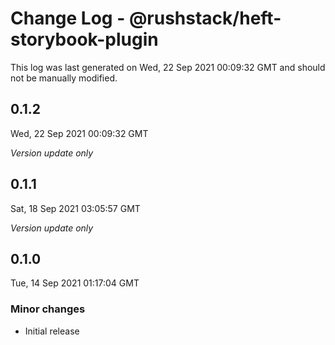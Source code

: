 # Change Log - @rushstack/heft-storybook-plugin

This log was last generated on Wed, 22 Sep 2021 00:09:32 GMT and should not be manually modified.

## 0.1.2
Wed, 22 Sep 2021 00:09:32 GMT

_Version update only_

## 0.1.1
Sat, 18 Sep 2021 03:05:57 GMT

_Version update only_

## 0.1.0
Tue, 14 Sep 2021 01:17:04 GMT

### Minor changes

- Initial release

